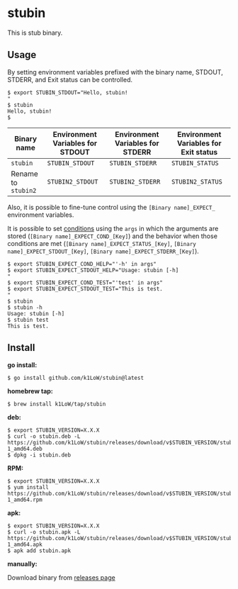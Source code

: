 # stubin

This is stub binary.

## Usage

By setting environment variables prefixed with the binary name, STDOUT, STDERR, and Exit status can be controlled.

```console
$ export STUBIN_STDOUT="Hello, stubin!
"
$ stubin
Hello, stubin!
$
```

| Binary name | Environment Variables for STDOUT | Environment Variables for STDERR | Environment Variables for Exit status |
| --- | --- | --- | --- |
| `stubin` | `STUBIN_STDOUT` | `STUBIN_STDERR` | `STUBIN_STATUS` |
| Rename to `stubin2` | `STUBIN2_STDOUT` | `STUBIN2_STDERR` | `STUBIN2_STATUS` |

Also, it is possible to fine-tune control using the `[Binary name]_EXPECT_` environment variables.

It is possible to set [conditions](https://expr.medv.io/docs/Language-Definition) using the `args` in which the arguments are stored (`[Binary name]_EXPECT_COND_[Key]`) and the behavior when those conditions are met (`[Binary name]_EXPECT_STATUS_[Key]`, `[Binary name]_EXPECT_STDOUT_[Key]`, `[Binary name]_EXPECT_STDERR_[Key]`).

```console
$ export STUBIN_EXPECT_COND_HELP="'-h' in args"
$ export STUBIN_EXPECT_STDOUT_HELP="Usage: stubin [-h]
"
$ export STUBIN_EXPECT_COND_TEST="'test' in args"
$ export STUBIN_EXPECT_STDOUT_TEST="This is test.
"
$ stubin
$ stubin -h
Usage: stubin [-h]
$ stubin test
This is test.
```

## Install

**go install:**

```console
$ go install github.com/k1LoW/stubin@latest
```

**homebrew tap:**

```console
$ brew install k1LoW/tap/stubin
```

**deb:**

``` console
$ export STUBIN_VERSION=X.X.X
$ curl -o stubin.deb -L https://github.com/k1LoW/stubin/releases/download/v$STUBIN_VERSION/stubin_$STUBIN_VERSION-1_amd64.deb
$ dpkg -i stubin.deb
```

**RPM:**

``` console
$ export STUBIN_VERSION=X.X.X
$ yum install https://github.com/k1LoW/stubin/releases/download/v$STUBIN_VERSION/stubin_$STUBIN_VERSION-1_amd64.rpm
```

**apk:**

``` console
$ export STUBIN_VERSION=X.X.X
$ curl -o stubin.apk -L https://github.com/k1LoW/stubin/releases/download/v$STUBIN_VERSION/stubin_$STUBIN_VERSION-1_amd64.apk
$ apk add stubin.apk
```

**manually:**

Download binary from [releases page](https://github.com/k1LoW/stubin/releases)
